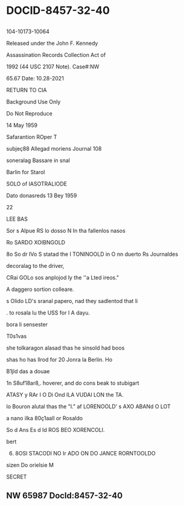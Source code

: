 # DOCID-8457-32-40

##
104-10173-10064

Released under the John F. Kennedy

Assassination Records Collection Act of

1992 (44 USC 2107 Note). Case#:NW

65.67 Date: 10.28-2021

RETURN TO CIA

Background Use Only

Do Not Reproduce

14 May 1959

Safarantion ROper T

subjeç88 Allegad moriens Journal 108

soneralag Bassare in snal

Barlin for Starol

SOLO of IASOTRALIODE

Dato donasreds 13 Bey 1959

22

LEE BAS

Sor s AIpue RS lo dosso N In tha fallenlos nasos

Ro SARDO XOIBNGOLD

8o So dr IVo S statad the I TONINOOLD in O nn duerto Rs Journaldes

decoralag to the driver,

CRai GOLo sos anplojod ly the ''a Lted ireos."

A daggero sortion colleare.

s Olido LD's sranal papero, nad they sadlentod that li

. to rosala lu the USS for I A dayu.

bora li sensester

T0s1vas

she tolkaragon alasad thas he sinsold had boos

shas ho has llrod for 20 Jonra la Berlin. Ho

B1jld das a douae

1n S8uf18ar8,. hoverer, and do cons beak to stubigart

ATASY y RAr I O Di Ond ILA VUDAl LON the TA.

lo Bouron alutal thas the "I." af LORENOOLD' s AXO ABANd O LOT

a nano ilka 80ç1aall or Rosaldo

So d Ans Es d Id ROS BEO XORENCOLI.

bert

6. 8OSI STACODI NO Ir ADO ON DO JANCE RORNTOOLDO

sizen Do orielsie M

SECRET

NW 65987 Docld:8457-32-40
---

